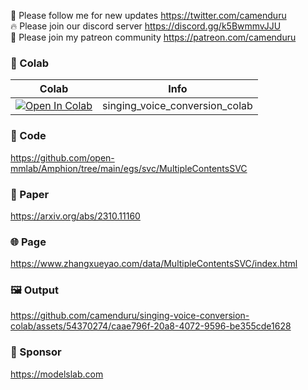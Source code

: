 🐣 Please follow me for new updates https://twitter.com/camenduru <br />
🔥 Please join our discord server https://discord.gg/k5BwmmvJJU <br />
🥳 Please join my patreon community https://patreon.com/camenduru <br />

### 🦒 Colab

| Colab | Info
| --- | --- |
[![Open In Colab](https://colab.research.google.com/assets/colab-badge.svg)](https://colab.research.google.com/github/camenduru/singing-voice-conversion-colab/blob/main/singing_voice_conversion_colab.ipynb) | singing_voice_conversion_colab

### 🧬 Code
https://github.com/open-mmlab/Amphion/tree/main/egs/svc/MultipleContentsSVC

### 📄 Paper
https://arxiv.org/abs/2310.11160

### 🌐 Page
https://www.zhangxueyao.com/data/MultipleContentsSVC/index.html

### 🖼 Output

https://github.com/camenduru/singing-voice-conversion-colab/assets/54370274/caae796f-20a8-4072-9596-be355cde1628

### 🏢 Sponsor
https://modelslab.com
